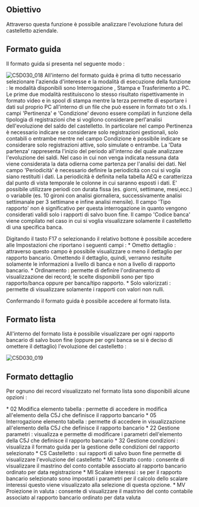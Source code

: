 ## Obiettivo
Attraverso questa funzione è possibile analizzare l'evoluzione futura del castelletto aziendale.

## Formato guida
Il formato guida si presenta nel seguente modo : 

![C5D030_018](http://doc.smeup.com/immagini/MBDOC_OGG-P_C5NOXS0C/C5D030_018.png)
All'interno del formato guida è prima di tutto necessario selezionare l'azienda d'interesse e la modalità di esecuzione della funzione :  le modalità disponibili sono Interrogazione , Stampa e Trasferimento a PC. Le prime due modalità restituiscono lo stesso risultato rispettivamente in formato video e in spool di stampa mentre la terza permette di esportare i dati sul proprio PC all'interno di un file che può essere in formato txt o xls.
I campi 'Pertinenza' e 'Condizione' devono essere compilati in funzione della tipologia di registrazioni che si vogliono considerare perl'analisi dell'evoluzione del saldo del castelletto. In particolare nel campo Pertinenza è necessario indicare se considerare solo registrazioni gestionali, solo contabili o entrambe mentre nel campo Condizione è possibile indicare se considerare solo registrazioni attive, solo simulate o entrambe.
La 'Data partenza' rappresenta l'inizio del periodo all'interno del quale analizzare l'evoluzione dei saldi. Nel caso in cui non venga indicata nessuna data viene considerata la data odierna come partenza per l'analisi dei dati.
Nel campo 'Periodicità' è necessario definire la periodicità con cui si voglia siano restituiti i dati. La periodicità è definita nella tabella A£Q e caratterizza dal punto di vista temporale le colonne in cui saranno esposti i dati. E' possibile utilizzare periodi con durata fissa (es. giorni, settimane, mesi,ecc.) o variabile (es. 10 gironi con analisi giornaliera, successivamente analisi settimanale per 3 settimane e infine analisi mensile).
Il campo 'Tipo rapporto' non è significativo per questa interrogazione in quanto vengono considerati validi solo i rapporti di salvo buon fine.
Il campo 'Codice banca' viene compilato nel caso in cui si voglia visualizzare solamente il castelletto di una specifica banca.

Digitando il tasto F17 o selezionando il relativo bottone è possibile accedere alle Impostazioni che riportano i seguenti campi : 
 \* Ometto dettaglio :  attraverso questo campo è possibile visualizzare o meno il dettaglio per rapporto bancario. Omettendo il dettaglio, quindi, verranno resituite solamente le informazioni a livello di banca e non a livello di rapporto bancario.
 \* Ordinamento :  permette di definire l'ordinamento di visualizzazione dei record; le scelte disponibili sono per tipo rapporto/banca oppure per banca/tipo rapporto.
 \* Solo valorizzati :  permette di visualizzare solamente i rapporti con valori non nulli.

Confermando il formato guida è possibile accedere al formato lista.

## Formato lista
All'interno del formato lista è possibile visualizzare per ogni rapporto bancario di salvo buon fine (oppure per ogni banca se si è deciso di omettere il dettaglio) l'evoluzione del castelletto : 

![C5D030_019](http://doc.smeup.com/immagini/MBDOC_OGG-P_C5NOXS0C/C5D030_019.png)
## Formato dettaglio
Per ognuno dei record visualizzato nel formato lista sono disponibili alcune opzioni : 

 \* 02 Modifica elemento tabella :  permette di accedere in modifica all'elemento della C5J che definisce il rapporto bancario
 \* 05 Interrogazione elemento tabella :  permette di accedere in visualizzazione all'elemento della C5J che definisce il rapporto bancario
 \* 22 Gestione parametri :  visualizza e permette di modificare i parametri dell'elemento della C5J che definisce il rapporto bancario
 \* 32 Gestione condizioni :  visualizza il formato guida per la gestione delle condizioni del rapporto selezionato
 \* CS Castelletto :  sui rapporti di salvo buon fine permette di visualizzare l'evoluzione del castelletto
 \* MC Estratto conto :  consente di visualizzare il mastrino del conto contabile associato al rapporto bancario ordinato per data registrazione
 \* MI Scalare interessi :  se per il rapporto bancario selezionato sono impostati i parametri per il calcolo dello scalare interessi questo viene visualizzato alla selezione di questa opzione.
 \* MV Proiezione in valuta :  consente di visualizzare il mastrino del conto contabile associato al rapporto bancario ordinato per data valuta
